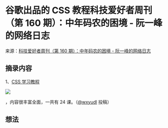 # 谷歌出品的 CSS 教程科技爱好者周刊（第 160 期）：中年码农的困境 - 阮一峰的网络日志
来源：[科技爱好者周刊（第 160 期）：中年码农的困境 - 阮一峰的网络日志](https://www.ruanyifeng.com/blog/2021/05/weekly-issue-160.html)

## 摘录内容

1、[CSS 学习教程](https://web.dev/learn/css/)

![](https://cdn.beekka.com/blogimg/asset/202105/bg2021052201.jpg)

，内容很丰富全面，一共有 24 课。（[@wxyudl](https://github.com/ruanyf/weekly/issues/1772) 投稿）

## 想法

